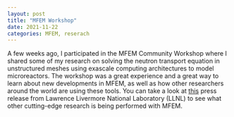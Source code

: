 ```yaml
---
layout: post
title: "MFEM Workshop"
date: 2021-11-22
categories: MFEM, reserach
---
```


A few weeks ago, I participated in the MFEM Community Workshop where I shared some of my research on solving the neutron transport equation in unstructured meshes using exascale computing architectures to model microreactors.
The workshop was a great experience and a great way to learn about new developments in MFEM, as well as how other researchers around the world are using these tools.
You can take a look at [this](https://computing.llnl.gov/about/newsroom/mfem-team-hosts-first-community-workshop) press release from Lawrence Livermore National Laboratory (LLNL) to see what other cutting-edge research is being performed with MFEM.
